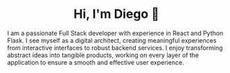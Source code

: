 
<div align="center">
    <h1 align="center">Hi, I'm Diego 👋</h1>
</div>

I am a passionate Full Stack developer with experience in React and Python Flask. I see myself as a digital architect, creating meaningful experiences from interactive interfaces to robust backend services. I enjoy transforming abstract ideas into tangible products, working on every layer of the application to ensure a smooth and effective user experience.
